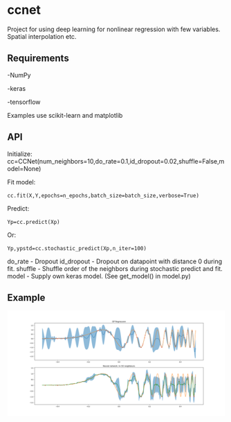 # ccnet
Project for using deep learning for nonlinear regression with few variables. Spatial interpolation etc.
## Requirements

-NumPy

-keras

-tensorflow

Examples use scikit-learn and matplotlib

## API

Initialize:
  cc=CCNet(num_neighbors=10,do_rate=0.1,id_dropout=0.02,shuffle=False,model=None)

Fit model:

    cc.fit(X,Y,epochs=n_epochs,batch_size=batch_size,verbose=True)
    
Predict:

    Yp=cc.predict(Xp)
Or:

    Yp,ypstd=cc.stochastic_predict(Xp,n_iter=100)

do_rate - Dropout
id_dropout - Dropout on datapoint with distance 0 during fit.
shuffle - Shuffle order of the neighbors during stochastic predict and fit.
model - Supply own keras model. (See get_model() in model.py)

## Example
![Example of usage in 1d](Figure_1.png)
